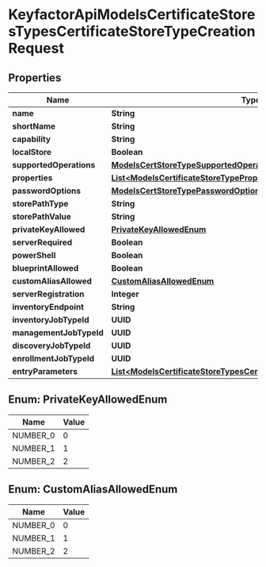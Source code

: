 

# KeyfactorApiModelsCertificateStoresTypesCertificateStoreTypeCreationRequest


## Properties

| Name | Type | Description | Notes |
|------------ | ------------- | ------------- | -------------|
|**name** | **String** |  |  |
|**shortName** | **String** |  |  |
|**capability** | **String** |  |  [optional] |
|**localStore** | **Boolean** |  |  [optional] |
|**supportedOperations** | [**ModelsCertStoreTypeSupportedOperations**](ModelsCertStoreTypeSupportedOperations.md) |  |  [optional] |
|**properties** | [**List&lt;ModelsCertificateStoreTypeProperty&gt;**](ModelsCertificateStoreTypeProperty.md) |  |  [optional] |
|**passwordOptions** | [**ModelsCertStoreTypePasswordOptions**](ModelsCertStoreTypePasswordOptions.md) |  |  [optional] |
|**storePathType** | **String** |  |  [optional] |
|**storePathValue** | **String** |  |  [optional] |
|**privateKeyAllowed** | [**PrivateKeyAllowedEnum**](#PrivateKeyAllowedEnum) |  |  [optional] |
|**serverRequired** | **Boolean** |  |  [optional] |
|**powerShell** | **Boolean** |  |  [optional] |
|**blueprintAllowed** | **Boolean** |  |  [optional] |
|**customAliasAllowed** | [**CustomAliasAllowedEnum**](#CustomAliasAllowedEnum) |  |  [optional] |
|**serverRegistration** | **Integer** |  |  [optional] |
|**inventoryEndpoint** | **String** |  |  [optional] |
|**inventoryJobTypeId** | **UUID** |  |  [optional] |
|**managementJobTypeId** | **UUID** |  |  [optional] |
|**discoveryJobTypeId** | **UUID** |  |  [optional] |
|**enrollmentJobTypeId** | **UUID** |  |  [optional] |
|**entryParameters** | [**List&lt;ModelsCertificateStoreTypesCertificateStoreTypeEntryParameter&gt;**](ModelsCertificateStoreTypesCertificateStoreTypeEntryParameter.md) |  |  [optional] |



## Enum: PrivateKeyAllowedEnum

| Name | Value |
|---- | -----|
| NUMBER_0 | 0 |
| NUMBER_1 | 1 |
| NUMBER_2 | 2 |



## Enum: CustomAliasAllowedEnum

| Name | Value |
|---- | -----|
| NUMBER_0 | 0 |
| NUMBER_1 | 1 |
| NUMBER_2 | 2 |



